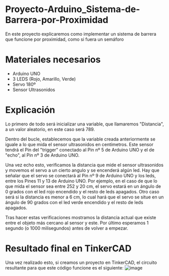 # Proyecto-Arduino_Sistema-de-Barrera-por-Proximidad
En este proyecto explicaremos como implementar un sistema de barrera que funcione por proximidad, como si fuera un semáforo

# Materiales necesarios
- Arduino UNO
- 3 LEDS (Rojo, Amarillo, Verde)
- Servo 180º
- Sensor Ultrasonidos

# Explicación
Lo primero de todo será inicializar una variable, que llamaremos "Distancia", a un valor aleatorio, en este caso será 789.

Dentro del bucle, establecemos que la variable creada anteriormente se iguale a lo que mida el sensor ultrasonidos en centímetros. Este sensor tendrá el Pin del "trigger" conectado al Pin nº 5 de Arduino UNO y el de "echo", al Pin nº 3 de Arduino UNO.

Una vez echo esto, verificamos la distancia que mide el sensor ultrasonidos y movemos el servo a un cierto angulo y se encenderá algún led. Hay que señalar que el servo se conectará al Pin nº 9 de Arduino UNO y los leds, entre los Pines 11 y 13 de Arduino UNO.
Por ejemplo, en el caso de que lo que mida el sensor sea entre 252 y 20 cm, el servo estará en un ángulo de 0 grados con el led rojo encendido y el resto de leds apagados.
Otro caso será si la distancia es menor a 6 cm, lo cual hará que el servo se situe en un ángulo de 90 grados con el led verde encendido y el resto de leds apagados.

Tras hacer estas verificaciones mostramos la distancia actual que existe entre el objeto más cercano al sensor y este.
Por último esperamos 1 segundo (o 1000 milisegundos) antes de volver a empezar.


# Resultado final en TinkerCAD
Una vez realizado esto, si creamos un proyecto en TinkerCAD, el circuito resultante para que este código funcione es el siguiente:
![image](https://github.com/user-attachments/assets/80712c22-ce69-44a0-bedc-5fc8bba14a63)

